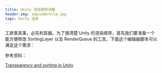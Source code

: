 ```yaml
---
title: Unity 渲染顺序详解
header-img: img/umbrella.jpg
tags: Unity 渲染
---
```


工欲善其事，必先利其器。为了搞清楚 Unity 的渲染顺序，首先我们要准备一个能方便修改 SortingLayer 以及 RenderQueue 的工具，下面这个编辑器脚本可以满足这个需求：

<script src="https://gist.github.com/QXSoftware/499135b6482ca57727c69e11b91a12bf.js"></script>

参考资料：

[Transparency and sorting in Unity](https://jakobknudsen.wordpress.com/2013/07/20/transparency-and-sorting/)

